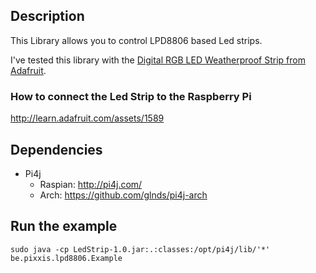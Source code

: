 
## Description

This Library allows you to control LPD8806 based Led strips.

I've tested this library with the [Digital RGB LED Weatherproof Strip from Adafruit](http://www.adafruit.com/products/306).

### How to connect the Led Strip to the Raspberry Pi

http://learn.adafruit.com/assets/1589


## Dependencies

- Pi4j
	- Raspian: http://pi4j.com/
	- Arch: https://github.com/glnds/pi4j-arch
	
## Run the example

	sudo java -cp LedStrip-1.0.jar:.:classes:/opt/pi4j/lib/'*' be.pixxis.lpd8806.Example

	
